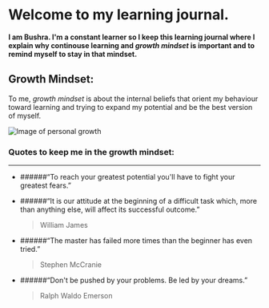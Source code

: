 # Welcome to my learning journal.

**I am Bushra.
I'm a constant learner so I keep this learning journal where I explain why continouse learning and *growth mindset* is important and to remind myself to stay in that mindset.**

## Growth Mindset:
To me, *growth mindset* is about the internal beliefs that orient my behaviour toward learning and trying to expand my potential and be the best version of myself.

![Image of personal growth](https://www.wabisabilearning.com/hubfs/growth-mindset-colourful.jpg)

### Quotes to keep me in the growth mindset:
----------------------------------------------
- ######“To reach your greatest potential you'll have to fight your greatest fears.”

- ######“It is our attitude at the beginning of a difficult task which, more than anything else, will affect its successful outcome.”
   > William James
   
- ######“The master has failed more times than the beginner has even tried.”
   > Stephen McCranie
   
- ######“Don't be pushed by your problems. Be led by your dreams.”
  > Ralph Waldo Emerson
